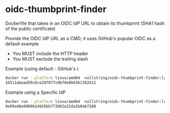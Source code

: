 # oidc-thumbprint-finder

Dockerfile that takes in an OIDC IdP URL to obtain its thumbprint (SHA1 hash of the public certificate)

Provide the OIDC IdP URL as a CMD; it uses GitHub's popular OIDC as a default example

* You MUST include the HTTP header
* You MUST exclude the trailing slash

Example (using default - GitHub's )
```bash
docker run --platform linux/amd64  nullstring/oidc-thumbprint-finder:latest                                       
1b511abead59c6ce207077c0bf0e0043b1382612
```

Example using a Specific IdP
```bash
docker run --platform linux/amd64  nullstring/oidc-thumbprint-finder:latest https://api.pulumi.com/oidc
9e99a48a9960b14926bb7f3b02e22da2b0ab7280
```

